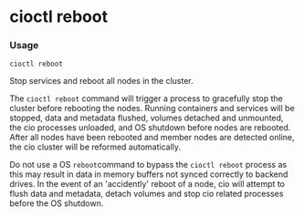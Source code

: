 # cioctl reboot

<h3>Usage</h3>

`cioctl reboot`

Stop services and reboot all nodes in the cluster.

The `cioctl reboot` command will trigger a process to gracefully stop the cluster before rebooting the nodes. Running containers and services will be stopped, data and metadata flushed, volumes detached and unmounted, the cio processes unloaded, and OS shutdown before nodes are rebooted. After all nodes have been rebooted and member nodes are detected online, the cio cluster will be reformed automatically.

Do not use a OS `reboot`command to bypass the `cioctl reboot` process as this may result in data in memory buffers not synced correctly to backend drives. In the event of an 'accidently' reboot of a node, cio will attempt to flush data and metadata, detach volumes and stop cio related processes before the OS shutdown. 


